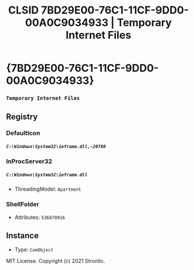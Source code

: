 ﻿---
title: "CLSID 7BD29E00-76C1-11CF-9DD0-00A0C9034933 | Temporary Internet Files"
excerpt: What is COM-Object CLSID 7BD29E00-76C1-11CF-9DD0-00A0C9034933?
---

# {7BD29E00-76C1-11CF-9DD0-00A0C9034933}

### `Temporary Internet Files`

## Registry


### DefaultIcon

##### `C:\Windows\System32\ieframe.dll,-20780`

### InProcServer32

##### `C:\Windows\System32\ieframe.dll`
* ThreadingModel: `Apartment`

### ShellFolder

* Attributes: `536870916`

## Instance

* Type: `ComObject`

MIT License. Copyright (c) 2021 Strontic.


